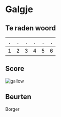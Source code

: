 # Galgje

## Te raden woord

|.|.|.|.|.|.|
|-|-|-|-|-|-|
|1|2|3|4|5|6|

## Score
![gallow](./images/1.png)

## Beurten
Borger